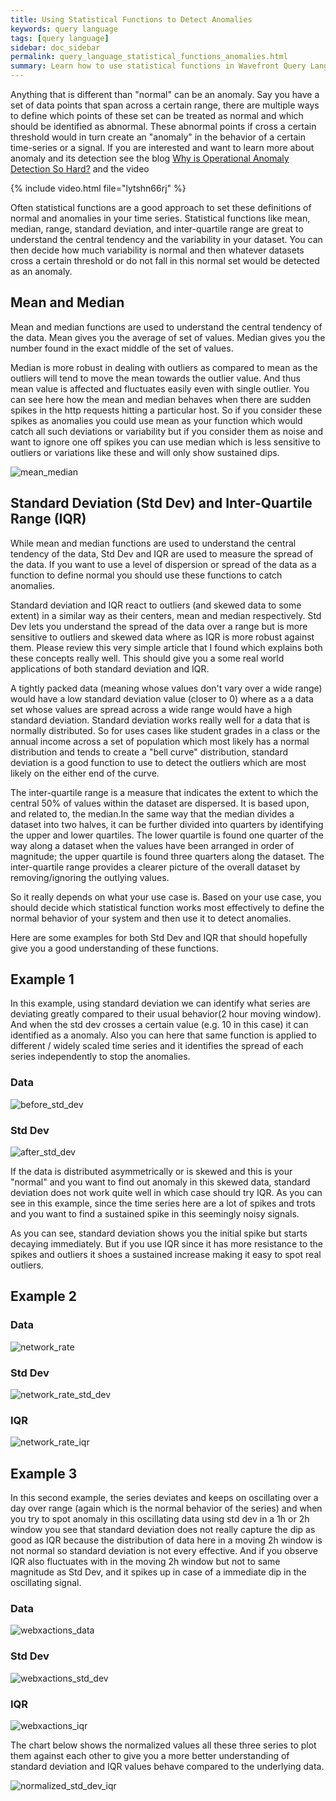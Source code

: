 ```yaml
---
title: Using Statistical Functions to Detect Anomalies
keywords: query language
tags: [query language]
sidebar: doc_sidebar
permalink: query_language_statistical_functions_anomalies.html
summary: Learn how to use statistical functions in Wavefront Query Language expressions to detect anomalies.
---
```

Anything that is different than "normal" can be an anomaly. Say you have a set of data points that span across a certain range, there are multiple ways to define which points of these set can be treated as normal and which should be identified as abnormal. These abnormal points if cross a certain threshold would in turn create an "anomaly" in the behavior of a certain time-series or a signal. If you are interested and want to learn more about anomaly and its detection see the blog [Why is Operational Anomaly Detection So Hard?](https://www.wavefront.com/why-is-operational-anomaly-detection-so-hard/) and the video 

{% include video.html file="lytshn66rj" %}

Often statistical functions are a good approach to set these definitions of normal and anomalies in your time series. Statistical functions like mean, median, range, standard deviation, and inter-quartile range are great to understand the central tendency and the variability in your dataset. You can then decide how much variability is normal and then whatever datasets cross a certain threshold or do not fall in this normal set would be detected as an anomaly.
 
## Mean and Median
Mean and median functions are used to understand the central tendency of the data. Mean gives you the average of set of values. Median gives you the number found in the exact middle of the set of values.
 
Median is more robust in dealing with outliers as compared to mean as the outliers will tend to move the mean towards the outlier value. And thus mean value is affected and fluctuates easily even with single outlier. You can see here how the mean and median behaves when there are sudden spikes in the http requests hitting a particular host. So if you consider these spikes as anomalies you could use mean as your function which would catch all such deviations or variability but if you consider them as noise and want to ignore one off spikes you can use median which is less sensitive to outliers or variations like these and will only show sustained dips.

![mean_median](images/mean_median.png)

## Standard Deviation (Std Dev) and Inter-Quartile Range (IQR)

While mean and median functions are used to understand the central tendency of the data, Std Dev and IQR are used to measure the spread of the data. If you want to use a level of dispersion or spread of the data as a function to define normal you should use these functions to catch anomalies.
 
Standard deviation and IQR react to outliers (and skewed data to some extent) in a similar way as their centers, mean and median respectively. Std Dev lets you understand the spread of the data over a range but is more sensitive to outliers and skewed data where as IQR is more robust against them. Please review this very simple article that I found which explains both these concepts really well. This should give you a some real world applications of both standard deviation and IQR.
 
A tightly packed data (meaning whose values don't vary over a wide range) would have a low standard deviation value (closer to 0) where as a a data set whose values are spread across a wide range would have a high standard deviation. Standard deviation works really well for a data that is normally distributed. So for uses cases like student grades in a class or the annual income across a set of population which most likely has a normal distribution and tends to create a "bell curve" distribution, standard deviation is a good function to use to detect the outliers which are most likely on the either end of the curve.
 
The inter-quartile range is a measure that indicates the extent to which the central 50% of values within the dataset are dispersed. It is based upon, and related to, the median.In the same way that the median divides a dataset into two halves, it can be further divided into quarters by identifying the upper and lower quartiles. The lower quartile is found one quarter of the way along a dataset when the values have been arranged in order of magnitude; the upper quartile is found three quarters along the dataset. The inter-quartile range provides a clearer picture of the overall dataset by removing/ignoring the outlying values.
 
So it really depends on what your use case is. Based on your use case, you should decide which statistical function works most effectively to define the normal behavior of your system and then use it to detect anomalies.
 
Here are some examples for both Std Dev and IQR that should hopefully give you a good understanding of these functions.
 
## Example 1

In this example, using standard deviation we can identify what series are deviating greatly compared to their usual behavior(2 hour moving window). And when the std dev crosses a certain value (e.g. 10 in this case) it can identified as a anomaly. Also you can here that same function is applied to different / widely scaled time series and it identifies the spread of each series independently to stop the anomalies.


### Data

![before_std_dev](images/before_std_dev.png)

### Std Dev

![after_std_dev](images/after_std_dev.png)

If the data is  distributed asymmetrically or is skewed and this is your "normal" and you want to find out anomaly in this skewed data, standard deviation does not work quite well in which case should try IQR. As you can see in this example, since the time series here are a lot of spikes and trots  and you want to find a sustained spike in this seemingly noisy signals.
 
As you can see, standard deviation shows you the initial spike but starts decaying immediately. But if you use IQR since it has more resistance to the spikes and outliers it shoes a sustained increase making it easy to spot real outliers.

## Example 2

### Data

![network_rate](images/network_rate_data.png)

### Std Dev

![network_rate_std_dev](images/network_rate_std_dev.png)

### IQR

![network_rate_iqr](images/network_rate_iqr.png)

## Example 3

In this second example, the series deviates and keeps on oscillating over a day over range (again which is the normal behavior of the series) and when you try to spot anomaly in this oscillating data using std dev in a 1h or 2h window you see that standard deviation does not really capture the dip as good as IQR because the distribution of data here in a moving 2h window is not normal so standard deviation is not every effective. And if you observe IQR also fluctuates with in the moving 2h window but not to same magnitude as Std Dev, and it spikes up in case of a immediate dip in the oscillating signal.
 
### Data

![webxactions_data](images/webxactions_data.png)

### Std Dev

![webxactions_std_dev](images/webxactions_std_dev.png)

### IQR

![webxactions_iqr](images/webxactions_iqr.png)


The chart below shows the normalized values all these three series to plot them against each other to give you a more better understanding of standard deviation and IQR values behave compared to the underlying data.

![normalized_std_dev_iqr](images/normalized_std_dev_iqr.png)

